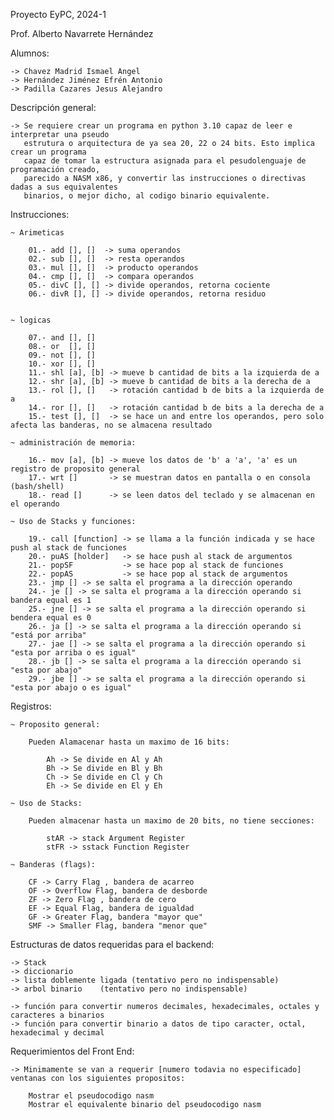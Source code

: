 
Proyecto EyPC, 2024-1

Prof. Alberto Navarrete Hernández

Alumnos:
    
    -> Chavez Madrid Ismael Angel
    -> Hernández Jiménez Efrén Antonio
    -> Padilla Cazares Jesus Alejandro 

Descripción general:

    -> Se requiere crear un programa en python 3.10 capaz de leer e interpretar una pseudo
       estrutura o arquitectura de ya sea 20, 22 o 24 bits. Esto implica crear un programa
       capaz de tomar la estructura asignada para el pesudolenguaje de programación creado,
       parecido a NASM x86, y convertir las instrucciones o directivas dadas a sus equivalentes
       binarios, o mejor dicho, al codigo binario equivalente. 


Instrucciones:

    ~ Arimeticas
        
        01.- add [], []  -> suma operandos
        02.- sub [], []  -> resta operandos
        03.- mul [], []  -> producto operandos
        04.- cmp [], []  -> compara operandos
        05.- divC [], [] -> divide operandos, retorna cociente
        06.- divR [], [] -> divide operandos, retorna residuo

    
    ~ logicas
    
        07.- and [], [] 
        08.- or  [], []
        09.- not [], []
        10.- xor [], []
        11.- shl [a], [b] -> mueve b cantidad de bits a la izquierda de a 
        12.- shr [a], [b] -> mueve b cantidad de bits a la derecha de a
        13.- rol [], []   -> rotación cantidad b de bits a la izquierda de a
        14.- ror [], []   -> rotación cantidad b de bits a la derecha de a
        15.- test [], []  -> se hace un and entre los operandos, pero solo afecta las banderas, no se almacena resultado

    ~ administración de memoria:
    
        16.- mov [a], [b] -> mueve los datos de 'b' a 'a', 'a' es un registro de proposito general
        17.- wrt []       -> se muestran datos en pantalla o en consola (bash/shell)
        18.- read []      -> se leen datos del teclado y se almacenan en el operando
        
    ~ Uso de Stacks y funciones:

        19.- call [function] -> se llama a la función indicada y se hace push al stack de funciones
        20.- puAS [holder]   -> se hace push al stack de argumentos
        21.- popSF           -> se hace pop al stack de funciones
        22.- popAS           -> se hace pop al stack de argumentos
        23.- jmp [] -> se salta el programa a la dirección operando
        24.- je [] -> se salta el programa a la dirección operando si bandera equal es 1
        25.- jne [] -> se salta el programa a la dirección operando si bendera equal es 0
        26.- ja [] -> se salta el programa a la dirección operando si "está por arriba"
        27.- jae [] -> se salta el programa a la dirección operando si "esta por arriba o es igual"
        28.- jb [] -> se salta el programa a la dirección operando si "esta por abajo"
        29.- jbe [] -> se salta el programa a la dirección operando si "esta por abajo o es igual"

Registros: 

    ~ Proposito general:

        Pueden Alamacenar hasta un maximo de 16 bits:

            Ah -> Se divide en Al y Ah
            Bh -> Se divide en Bl y Bh
            Ch -> Se divide en Cl y Ch
            Eh -> Se divide en El y Eh

    ~ Uso de Stacks:

        Pueden almacenar hasta un maximo de 20 bits, no tiene secciones:

            stAR -> stack Argument Register
            stFR -> sstack Function Register

    ~ Banderas (flags):

        CF -> Carry Flag , bandera de acarreo
        OF -> Overflow Flag, bandera de desborde
        ZF -> Zero Flag , bandera de cero
        EF -> Equal Flag, bandera de igualdad
        GF -> Greater Flag, bandera "mayor que"
        SMF -> Smaller Flag, bandera "menor que"

Estructuras de datos requeridas para el backend:

    -> Stack
    -> diccionario
    -> lista doblemente ligada (tentativo pero no indispensable)
    -> arbol binario    (tentativo pero no indispensable)
     
    -> función para convertir numeros decimales, hexadecimales, octales y caracteres a binarios
    -> función para convertir binario a datos de tipo caracter, octal, hexadecimal y decimal 

Requerimientos del Front End:

    -> Minimamente se van a requerir [numero todavia no especificado] ventanas con los siguientes propositos:

        Mostrar el pseudocodigo nasm
        Mostrar el equivalente binario del pseudocodigo nasm
        